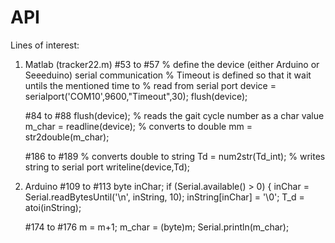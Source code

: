 # API

Lines of interest:
  1) Matlab (tracker22.m)
     #53 to #57 
        % define the device (either Arduino or Seeeduino) serial communication
        % Timeout is defined so that it wait untils the mentioned time to
        % read from serial port 
        device = serialport('COM10',9600,"Timeout",30);
        flush(device);
      
     #84 to #88
        flush(device);
        % reads the gait cycle number as a char value
        m_char = readline(device);
        % converts to double
        mm = str2double(m_char);
        
     #186 to #189
            % converts double to string 
            Td = num2str(Td_int);
            % writes string to serial port
            writeline(device,Td);
            
  2) Arduino 
     #109 to #113
     byte inChar;
     if (Serial.available() > 0) {
     inChar = Serial.readBytesUntil('\n', inString, 10);
     inString[inChar] = '\0';
     T_d = atoi(inString);
     
     #174 to #176
     m = m+1;
     m_char = (byte)m;
     Serial.println(m_char);
